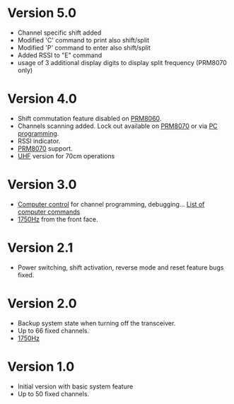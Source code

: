 Version 5.0
===========
* Channel specific shift added
* Modified 'C' command to print also shift/split
* Modified 'P' command to enter also shift/split
* Added RSSI to "E" command
* usage of 3 additional display digits to display split frequency (PRM8070 only)

Version 4.0
===========
* Shift commutation feature disabled on [PRM8060](doc/PRM8060.md).
* Channels scanning added. Lock out available on [PRM8070](doc/PRM8070.md) or via [PC programming](doc/Computer_commands_V4.md).
* RSSI indicator.
* [PRM8070](doc/PRM8070.md) support.
* [UHF](doc/Prm80x0_430.bin.md) version for 70cm operations

Version 3.0
===========
* [Computer control](doc/Computer_control.md) for channel programming, debugging... [List of computer commands](doc/Computer_commands_V3.md)
* [1750Hz](doc/1750Hz_tone.md) from the front face.

Version 2.1
===========
* Power switching, shift activation, reverse mode and reset feature bugs fixed.

Version 2.0
===========
* Backup system state when turning off the transceiver.
* Up to 66 fixed channels.
* [1750Hz](doc/1750Hz_tone.md)

Version 1.0
===========
* Initial version with basic system feature
* Up to 50 fixed channels.
